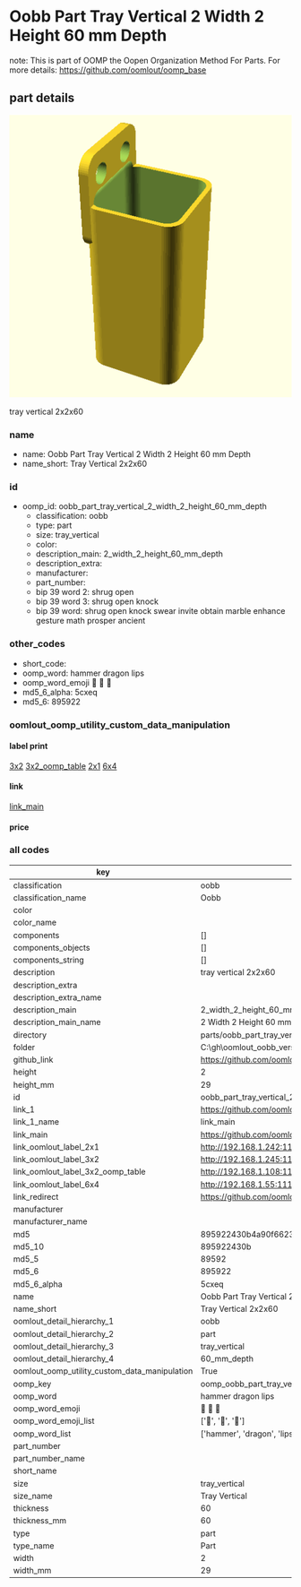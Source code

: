 # Oobb Part Tray Vertical 2 Width 2 Height 60 mm Depth  

note: This is part of OOMP the Oopen Organization Method For Parts. For more details: https://github.com/oomlout/oomp_base

##  part details
  

[![](3dpr.png)](3dpr.png)

tray vertical 2x2x60



### name
* name: Oobb Part Tray Vertical 2 Width 2 Height 60 mm Depth
* name_short: Tray Vertical 2x2x60 
### id
* oomp_id: oobb_part_tray_vertical_2_width_2_height_60_mm_depth
  * classification: oobb
  * type: part
  * size: tray_vertical
  * color: 
  * description_main: 2_width_2_height_60_mm_depth
  * description_extra: 
  * manufacturer: 
  * part_number: 
  * bip 39 word 2: shrug open
  * bip 39 word 3: shrug open knock
  * bip 39 word: shrug open knock swear invite obtain marble enhance gesture math prosper ancient

### other_codes
* short_code: 
* oomp_word: hammer dragon lips
* oomp_word_emoji :hammer: :dragon: :lips:
* md5_6_alpha: 5cxeq
* md5_6: 895922






### oomlout_oomp_utility_custom_data_manipulation
#### label print
[3x2](http://192.168.1.245:1112/?label=oomp%205cxeq)
[3x2_oomp_table](http://192.168.1.108:1112/?label=oomp%205cxeq)
[2x1](http://192.168.1.242:1112/?label=oomp%205cxeq)
[6x4](http://192.168.1.55:1112/?label=oomp%205cxeq)    

#### link

[link_main](https://github.com/oomlout/oomlout_oobb_version_4_generated_parts/tree/main/navigation_oomp/oobb/part/tray_vertical/2_width_2_height_60_mm_depth/part)                              

#### price







### all codes 
| key | value |  
| --- | --- |  
| classification | oobb |  
| classification_name | Oobb |  
| color |  |  
| color_name |  |  
| components | [] |  
| components_objects | [] |  
| components_string | [] |  
| description | tray vertical 2x2x60 |  
| description_extra |  |  
| description_extra_name |  |  
| description_main | 2_width_2_height_60_mm_depth |  
| description_main_name | 2 Width 2 Height 60 mm Depth |  
| directory | parts/oobb_part_tray_vertical_2_width_2_height_60_mm_depth |  
| folder | C:\gh\oomlout_oobb_version_4_generated_parts\parts\oobb_part_tray_vertical_2_width_2_height_60_mm_depth |  
| github_link | https://github.com/oomlout/oomlout_oomp_part_src/tree/main/parts/oobb_part_tray_vertical_2_width_2_height_60_mm_depth |  
| height | 2 |  
| height_mm | 29 |  
| id | oobb_part_tray_vertical_2_width_2_height_60_mm_depth |  
| link_1 | https://github.com/oomlout/oomlout_oobb_version_4_generated_parts/tree/main/navigation_oomp/oobb/part/tray_vertical/2_width_2_height_60_mm_depth/part |  
| link_1_name | link_main |  
| link_main | https://github.com/oomlout/oomlout_oobb_version_4_generated_parts/tree/main/navigation_oomp/oobb/part/tray_vertical/2_width_2_height_60_mm_depth/part |  
| link_oomlout_label_2x1 | http://192.168.1.242:1112/?label=oomp%205cxeq |  
| link_oomlout_label_3x2 | http://192.168.1.245:1112/?label=oomp%205cxeq |  
| link_oomlout_label_3x2_oomp_table | http://192.168.1.108:1112/?label=oomp%205cxeq |  
| link_oomlout_label_6x4 | http://192.168.1.55:1112/?label=oomp%205cxeq |  
| link_redirect | https://github.com/oomlout/oomlout_oobb_version_4_generated_parts/tree/main/parts/oobb_tray_vertical_02_02_60 |  
| manufacturer |  |  
| manufacturer_name |  |  
| md5 | 895922430b4a90f6623b0db8f7a6ce3a |  
| md5_10 | 895922430b |  
| md5_5 | 89592 |  
| md5_6 | 895922 |  
| md5_6_alpha | 5cxeq |  
| name | Oobb Part Tray Vertical 2 Width 2 Height 60 mm Depth |  
| name_short | Tray Vertical 2x2x60  |  
| oomlout_detail_hierarchy_1 | oobb |  
| oomlout_detail_hierarchy_2 | part |  
| oomlout_detail_hierarchy_3 | tray_vertical |  
| oomlout_detail_hierarchy_4 | 60_mm_depth |  
| oomlout_oomp_utility_custom_data_manipulation | True |  
| oomp_key | oomp_oobb_part_tray_vertical_2_width_2_height_60_mm_depth |  
| oomp_word | hammer dragon lips |  
| oomp_word_emoji | :hammer: :dragon: :lips: |  
| oomp_word_emoji_list | [':hammer:', ':dragon:', ':lips:'] |  
| oomp_word_list | ['hammer', 'dragon', 'lips'] |  
| part_number |  |  
| part_number_name |  |  
| short_name |  |  
| size | tray_vertical |  
| size_name | Tray Vertical |  
| thickness | 60 |  
| thickness_mm | 60 |  
| type | part |  
| type_name | Part |  
| width | 2 |  
| width_mm | 29 |  
